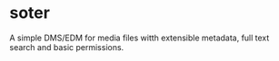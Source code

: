 # soter
A simple DMS/EDM for media files witth extensible metadata, full text search and basic permissions.
